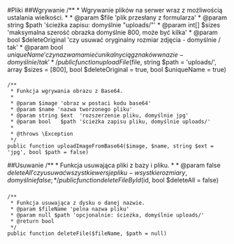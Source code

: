 #Pliki
##Wgrywanie
    /**
     * Wgrywanie plików na serwer wraz z możliwością ustalania wielkości.
     *
     * @param $file 'plik przesłany z formularza'
     * @param string $path           'ścieżka zapisu: domyślnie "uploads/"'
     * @param int[]  $sizes          'maksymalna szerość obrazka domyślnie 800, może być kilka'
     * @param bool   $deleteOriginal 'czy usuwać oryginalny rozmiar zdjęcia - domyślnie / tak'
     * @param bool   $uniqueName     'czy nazwa ma mieć unikalny ciąg znaków w nazie - domyślnie / tak'
     */
    public function uploadFile($file, string $path = 'uploads/', array $sizes = [800], bool $deleteOriginal = true, bool $uniqueName = true)
####
    /**
     * Funkcja wgrywania obrazu z Base64.
     *
     * @param $image 'obraz w postaci kodu base64'
     * @param $name 'nazwa tworzonego pliku'
     * @param string $ext  'rozszerzenie pliku, domyślnie jpg'
     * @param bool   $path 'ścieżka zapisu pliku, domyślnie uploads/'
     *
     * @throws \Exception
     */
    public function uploadImageFromBase64($image, $name, string $ext = 'jpg', bool $path = false)
##Usuwanie
    /**
     * Funkcja usuwająca pliki  z bazy i pliku.
     *
     * @param false $deleteAll 'czy usuwać wszystkie wersje pliku - wsystkie rozmiary, domyślnie false;
     */
    public function deleteFileById($id, bool $deleteAll = false)
#####
    /**
     * Funkcja usuwająca z dysku o danej nazwie.
     * @param $fileName 'pelna nazwa pliku'
     * @param null $path 'opcjonalnie: ścieżka, domyślnie uploads/'
     * @return bool
     */
    public function deleteFile($fileName, $path = null)
